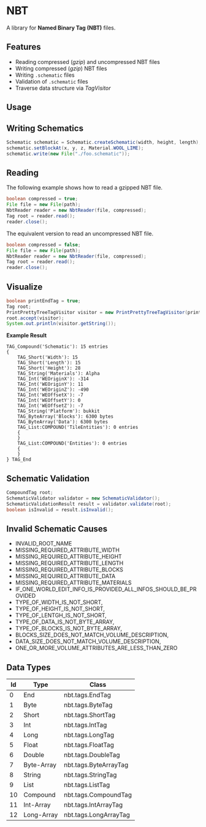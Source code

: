 # NBT
A library for **Named Binary Tag (NBT)** files.

## Features

- Reading compressed (*gzip*) and uncompressed NBT files
- Writing compressed (*gzip*) NBT files
- Writing ```.schematic``` files
- Validation of ```.schematic``` files
- Traverse data structure via *TagVisitor* 

## Usage

## Writing Schematics

```java
Schematic schematic = Schematic.createSchematic(width, height, length);
schematic.setBlockAt(x, y, z, Material.WOOL_LIME);
schematic.write(new File("./foo.schematic"));
```

## Reading

The following example shows how to read a gzipped NBT file.

```java
boolean compressed = true;
File file = new File(path);
NbtReader reader = new NbtReader(file, compressed);
Tag root = reader.read();
reader.close();
```

The equivalent version to read an uncompressed NBT file.

```java
boolean compressed = false;
File file = new File(path);
NbtReader reader = new NbtReader(file, compressed);
Tag root = reader.read();
reader.close();
```

## Visualize

```java
boolean printEndTag = true;
Tag root;
PrintPrettyTreeTagVisitor visitor = new PrintPrettyTreeTagVisitor(printEndTag);
root.accept(visitor);
System.out.println(visitor.getString());
```

**Example Result**

```
TAG_Compound('Schematic'): 15 entries
{
	TAG_Short('Width'): 15
	TAG_Short('Length'): 15
	TAG_Short('Height'): 28
	TAG_String('Materials'): Alpha
	TAG_Int('WEOriginX'): -314
	TAG_Int('WEOriginY'): 11
	TAG_Int('WEOriginZ'): -490
	TAG_Int('WEOffsetX'): -7
	TAG_Int('WEOffsetY'): 0
	TAG_Int('WEOffsetZ'): -7
	TAG_String('Platform'): bukkit
	TAG_ByteArray('Blocks'): 6300 bytes
	TAG_ByteArray('Data'): 6300 bytes
	TAG_List:COMPOUND('TileEntities'): 0 entries
	{
	}
	TAG_List:COMPOUND('Entities'): 0 entries
	{
	}
} TAG_End
```

## Schematic Validation

``` java
CompoundTag root;
SchematicValidator validator = new SchematicValidator();
SchematicValidationResult result = validator.validate(root);
boolean isInvalid = result.isInvalid();
```

## Invalid Schematic Causes

 - INVALID_ROOT_NAME
 - MISSING_REQUIRED_ATTRIBUTE_WIDTH
 - MISSING_REQUIRED_ATTRIBUTE_HEIGHT
 - MISSING_REQUIRED_ATTRIBUTE_LENGTH
 - MISSING_REQUIRED_ATTRIBUTE_BLOCKS
 - MISSING_REQUIRED_ATTRIBUTE_DATA
 - MISSING_REQUIRED_ATTRIBUTE_MATERIALS
 - IF_ONE_WORLD_EDIT_INFO_IS_PROVIDED_ALL_INFOS_SHOULD_BE_PROVIDED
 - TYPE_OF_WIDTH_IS_NOT_SHORT,
 - TYPE_OF_HEIGHT_IS_NOT_SHORT,
 - TYPE_OF_LENTGH_IS_NOT_SHORT,
 - TYPE_OF_DATA_IS_NOT_BYTE_ARRAY,
 - TYPE_OF_BLOCKS_IS_NOT_BYTE_ARRAY,
 - BLOCKS_SIZE_DOES_NOT_MATCH_VOLUME_DESCRIPTION,
 - DATA_SIZE_DOES_NOT_MATCH_VOLUME_DESCRIPTION,
 - ONE_OR_MORE_VOLUME_ATTRIBUTES_ARE_LESS_THAN_ZERO

## Data Types
|Id|Type|Class|
|--|--|--|
|0|End|nbt.tags.EndTag|
|1|Byte|nbt.tags.ByteTag|
|2|Short|nbt.tags.ShortTag|
|3|Int|nbt.tags.IntTag|
|4|Long|nbt.tags.LongTag|
|5|Float|nbt.tags.FloatTag|
|6|Double|nbt.tags.DoubleTag|
|7|Byte-Array|nbt.tags.ByteArrayTag|
|8|String|nbt.tags.StringTag|
|9|List|nbt.tags.ListTag|
|10|Compound|nbt.tags.CompoundTag|
|11|Int-Array|nbt.tags.IntArrayTag|
|12|Long-Array|nbt.tags.LongArrayTag|


